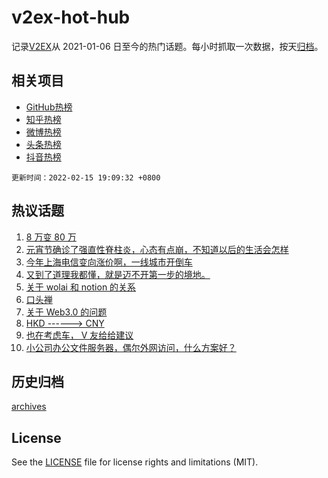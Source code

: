 # v2ex-hot-hub

 记录[V2EX](https://www.v2ex.com/)从 2021-01-06 日至今的热门话题。每小时抓取一次数据，按天[归档](archives)。
 
 ## 相关项目

- [GitHub热榜](https://github.com/lonnyzhang423/github-hot-hub)
- [知乎热榜](https://github.com/lonnyzhang423/zhihu-hot-hub)
- [微博热榜](https://github.com/lonnyzhang423/weibo-hot-hub)
- [头条热榜](https://github.com/lonnyzhang423/toutiao-hot-hub)
- [抖音热榜](https://github.com/lonnyzhang423/douyin-hot-hub)


 `更新时间：2022-02-15 19:09:32 +0800`

## 热议话题

1. [8 万变 80 万](https://www.v2ex.com/t/833951)
1. [元宵节确诊了强直性脊柱炎，心态有点崩，不知道以后的生活会怎样](https://www.v2ex.com/t/833923)
1. [今年上海电信变向涨价啊，一线城市开倒车](https://www.v2ex.com/t/833877)
1. [又到了道理我都懂，就是迈不开第一步的境地。](https://www.v2ex.com/t/833887)
1. [关于 wolai 和 notion 的关系](https://www.v2ex.com/t/833867)
1. [口头禅](https://www.v2ex.com/t/833957)
1. [关于 Web3.0 的问题](https://www.v2ex.com/t/833901)
1. [HKD ------> CNY](https://www.v2ex.com/t/833854)
1. [也在考虑车， V 友给给建议](https://www.v2ex.com/t/833885)
1. [小公司办公文件服务器，偶尔外网访问，什么方案好？](https://www.v2ex.com/t/833882)

## 历史归档

[archives](archives)

## License

See the [LICENSE](LICENSE) file for license rights and limitations (MIT).

